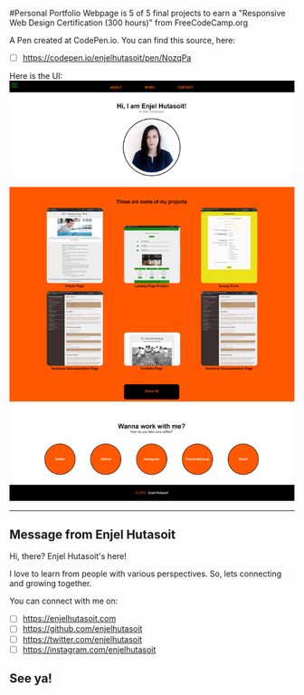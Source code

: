 #Personal Portfolio Webpage is 5 of 5 final projects to earn a "Responsive Web Design Certification (300 hours)" from FreeCodeCamp.org

A Pen created at CodePen.io.
You can find this source, here:
- [ ] https://codepen.io/enjelhutasoit/pen/NozqPa

Here is the UI:
![alt text](https://github.com/enjelhutasoit/personal-portfolio-webpage/blob/master/codepen.io_enjelhutasoit_profile-portfolio(2).png)
 

------------------------------------------------------------------------------------------------
Message from Enjel Hutasoit
------------------------------------------------------------------------------------------------
Hi, there?
Enjel Hutasoit's here!

I love to learn from people with various perspectives.
So, lets connecting and growing together.

You can connect with me on:
- [ ] https://enjelhutasoit.com 
- [ ] https://github.com/enjelhutasoit
- [ ] https://twitter.com/enjelhutasoit 
- [ ] https://instagram.com/enjelhutasoit 

See ya!
------------------------------------------------------------------------------------------------

